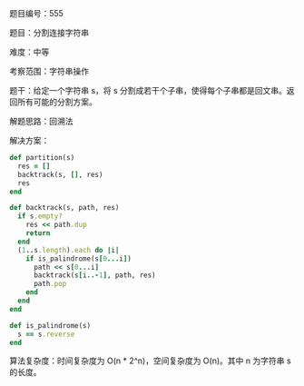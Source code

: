 题目编号：555

题目：分割连接字符串

难度：中等

考察范围：字符串操作

题干：给定一个字符串 s，将 s 分割成若干个子串，使得每个子串都是回文串。返回所有可能的分割方案。

解题思路：回溯法

解决方案：

```ruby
def partition(s)
  res = []
  backtrack(s, [], res)
  res
end

def backtrack(s, path, res)
  if s.empty?
    res << path.dup
    return
  end
  (1..s.length).each do |i|
    if is_palindrome(s[0...i])
      path << s[0...i]
      backtrack(s[i..-1], path, res)
      path.pop
    end
  end
end

def is_palindrome(s)
  s == s.reverse
end
```

算法复杂度：时间复杂度为 O(n * 2^n)，空间复杂度为 O(n)。其中 n 为字符串 s 的长度。